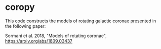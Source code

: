 # coropy

This code constructs the models of rotating galactic coronae presented in the following paper: 

Sormani et al. 2018, "Models of rotating coronae", https://arxiv.org/abs/1809.03437
